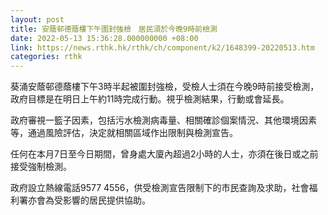 ```yaml
---
layout: post
title: 安蔭邨德蔭樓下午圍封強檢　居民須於今晚9時前檢測
date: 2022-05-13 15:36:28.000000000 +08:00
link: https://news.rthk.hk/rthk/ch/component/k2/1648399-20220513.htm
categories: rthk
---
```


葵涌安蔭邨德蔭樓下午3時半起被圍封強檢，受檢人士須在今晚9時前接受檢測，政府目標是在明日上午約11時完成行動。視乎檢測結果，行動或會延長。

政府審視一籃子因素，包括污水檢測病毒量、相關確診個案情況、其他環境因素等，通過風險評估，決定就相關區域作出限制與檢測宣告。

任何在本月7日至今日期間，曾身處大廈內超過2小時的人士，亦須在後日或之前接受強制檢測。

政府設立熱線電話9577 4556，供受檢測宣告限制下的市民查詢及求助，社會福利署亦會為受影響的居民提供協助。
